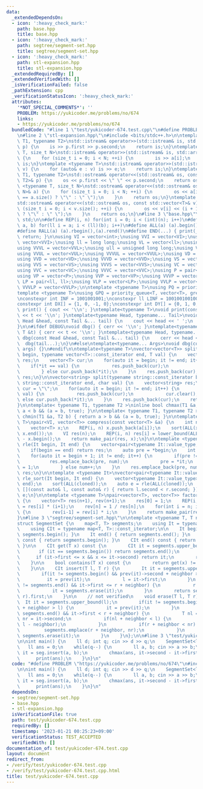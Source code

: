 ```yaml
---
data:
  _extendedDependsOn:
  - icon: ':heavy_check_mark:'
    path: base.hpp
    title: base.hpp
  - icon: ':heavy_check_mark:'
    path: segtree/segment-set.hpp
    title: segtree/segment-set.hpp
  - icon: ':heavy_check_mark:'
    path: stl-expansion.hpp
    title: stl-expansion.hpp
  _extendedRequiredBy: []
  _extendedVerifiedWith: []
  _isVerificationFailed: false
  _pathExtension: cpp
  _verificationStatusIcon: ':heavy_check_mark:'
  attributes:
    '*NOT_SPECIAL_COMMENTS*': ''
    PROBLEM: https://yukicoder.me/problems/no/674
    links:
    - https://yukicoder.me/problems/no/674
  bundledCode: "#line 1 \"test/yukicoder-674.test.cpp\"\n#define PROBLEM \"https://yukicoder.me/problems/no/674\"\
    \n#line 2 \"stl-expansion.hpp\"\n#include <bits/stdc++.h>\n\ntemplate <typename\
    \ T1, typename T2>\nstd::istream& operator>>(std::istream& is, std::pair<T1, T2>&\
    \ p) {\n    is >> p.first >> p.second;\n    return is;\n}\ntemplate <typename\
    \ T, size_t N>\nstd::istream& operator>>(std::istream& is, std::array<T, N>& a)\
    \ {\n    for (size_t i = 0; i < N; ++i) {\n        is >> a[i];\n    }\n    return\
    \ is;\n}\ntemplate <typename T>\nstd::istream& operator>>(std::istream& is, std::vector<T>&\
    \ v) {\n    for (auto& e : v) is >> e;\n    return is;\n}\ntemplate <typename\
    \ T1, typename T2>\nstd::ostream& operator<<(std::ostream& os, const std::pair<T1,\
    \ T2>& p) {\n    os << p.first << \" \" << p.second;\n    return os;\n}\ntemplate\
    \ <typename T, size_t N>\nstd::ostream& operator<<(std::ostream& os, const std::array<T,\
    \ N>& a) {\n    for (size_t i = 0; i < N; ++i) {\n        os << a[i] << (i + 1\
    \ == a.size() ? \"\" : \" \");\n    }\n    return os;\n}\ntemplate <typename T>\n\
    std::ostream& operator<<(std::ostream& os, const std::vector<T>& v) {\n    for\
    \ (size_t i = 0; i < v.size(); ++i) {\n        os << v[i] << (i + 1 == v.size()\
    \ ? \"\" : \" \");\n    }\n    return os;\n}\n#line 3 \"base.hpp\"\nusing namespace\
    \ std;\n\n#define REP(i, n) for(int i = 0; i < (int)(n); i++)\n#define FOR(i,\
    \ a, b) for(ll i = a; i < (ll)(b); i++)\n#define ALL(a) (a).begin(),(a).end()\n\
    #define RALL(a) (a).rbegin(),(a).rend()\n#define END(...) { print(__VA_ARGS__);\
    \ return; }\n\nusing VI = vector<int>;\nusing VVI = vector<VI>;\nusing VVVI =\
    \ vector<VVI>;\nusing ll = long long;\nusing VL = vector<ll>;\nusing VVL = vector<VL>;\n\
    using VVVL = vector<VVL>;\nusing ull = unsigned long long;\nusing VUL = vector<ull>;\n\
    using VVUL = vector<VUL>;\nusing VVVUL = vector<VVUL>;\nusing VD = vector<double>;\n\
    using VVD = vector<VD>;\nusing VVVD = vector<VVD>;\nusing VS = vector<string>;\n\
    using VVS = vector<VS>;\nusing VVVS = vector<VVS>;\nusing VC = vector<char>;\n\
    using VVC = vector<VC>;\nusing VVVC = vector<VVC>;\nusing P = pair<int, int>;\n\
    using VP = vector<P>;\nusing VVP = vector<VP>;\nusing VVVP = vector<VVP>;\nusing\
    \ LP = pair<ll, ll>;\nusing VLP = vector<LP>;\nusing VVLP = vector<VLP>;\nusing\
    \ VVVLP = vector<VVLP>;\n\ntemplate <typename T>\nusing PQ = priority_queue<T>;\n\
    template <typename T>\nusing GPQ = priority_queue<T, vector<T>, greater<T>>;\n\
    \nconstexpr int INF = 1001001001;\nconstexpr ll LINF = 1001001001001001001ll;\n\
    constexpr int DX[] = {1, 0, -1, 0};\nconstexpr int DY[] = {0, 1, 0, -1};\n\nvoid\
    \ print() { cout << '\\n'; }\ntemplate<typename T>\nvoid print(const T &t) { cout\
    \ << t << '\\n'; }\ntemplate<typename Head, typename... Tail>\nvoid print(const\
    \ Head &head, const Tail &... tail) {\n    cout << head << ' ';\n    print(tail...);\n\
    }\n\n#ifdef DEBUG\nvoid dbg() { cerr << '\\n'; }\ntemplate<typename T>\nvoid dbg(const\
    \ T &t) { cerr << t << '\\n'; }\ntemplate<typename Head, typename... Tail>\nvoid\
    \ dbg(const Head &head, const Tail &... tail) {\n    cerr << head << ' ';\n  \
    \  dbg(tail...);\n}\n#else\ntemplate<typename... Args>\nvoid dbg(const Args &...\
    \ args) {}\n#endif\n\ntemplate<typename T>\nvector<vector<T>> split(typename vector<T>::const_iterator\
    \ begin, typename vector<T>::const_iterator end, T val) {\n    vector<vector<T>>\
    \ res;\n    vector<T> cur;\n    for(auto it = begin; it != end; it++) {\n    \
    \    if(*it == val) {\n            res.push_back(cur);\n            cur.clear();\n\
    \        } else cur.push_back(*it);\n    }\n    res.push_back(cur);\n    return\
    \ res;\n}\n\nvector<string> split(typename string::const_iterator begin, typename\
    \ string::const_iterator end, char val) {\n    vector<string> res;\n    string\
    \ cur = \"\";\n    for(auto it = begin; it != end; it++) {\n        if(*it ==\
    \ val) {\n            res.push_back(cur);\n            cur.clear();\n        }\
    \ else cur.push_back(*it);\n    }\n    res.push_back(cur);\n    return res;\n\
    }\n\ntemplate< typename T1, typename T2 >\ninline bool chmax(T1 &a, T2 b) { return\
    \ a < b && (a = b, true); }\n\ntemplate< typename T1, typename T2 >\ninline bool\
    \ chmin(T1 &a, T2 b) { return a > b && (a = b, true); }\n\ntemplate <typename\
    \ T>\npair<VI, vector<T>> compress(const vector<T> &a) {\n    int n = a.size();\n\
    \    vector<T> x;\n    REP(i, n) x.push_back(a[i]);\n    sort(ALL(x)); x.erase(unique(ALL(x)),\
    \ x.end());\n    VI res(n);\n    REP(i, n) res[i] = lower_bound(ALL(x), a[i])\
    \ - x.begin();\n    return make_pair(res, x);\n}\n\ntemplate <typename It>\nauto\
    \ rle(It begin, It end) {\n    vector<pair<typename It::value_type, int>> res;\n\
    \    if(begin == end) return res;\n    auto pre = *begin;\n    int num = 1;\n\
    \    for(auto it = begin + 1; it != end; it++) {\n        if(pre != *it) {\n \
    \           res.emplace_back(pre, num);\n            pre = *it;\n            num\
    \ = 1;\n        } else num++;\n    }\n    res.emplace_back(pre, num);\n    return\
    \ res;\n}\n\ntemplate <typename It>\nvector<pair<typename It::value_type, int>>\
    \ rle_sort(It begin, It end) {\n    vector<typename It::value_type> cloned(begin,\
    \ end);\n    sort(ALL(cloned));\n    auto e = rle(ALL(cloned));\n    sort(ALL(e),\
    \ [](const auto& l, const auto& r) { return l.second < r.second; });\n    return\
    \ e;\n}\n\ntemplate <typename T>\npair<vector<T>, vector<T>> factorial(int n)\
    \ {\n    vector<T> res(n+1), rev(n+1);\n    res[0] = 1;\n    REP(i, n) res[i+1]\
    \ = res[i] * (i+1);\n    rev[n] = 1 / res[n];\n    for(int i = n; i > 0; i--)\
    \ {\n        rev[i-1] = rev[i] * i;\n    }\n    return make_pair(res, rev);\n\
    }\n#line 3 \"segtree/segment-set.hpp\"\n\ntemplate <typename T, T neighbor=1>\n\
    struct SegmentSet {\n    map<T, T> segments;\n    using It = typename map<T, T>::iterator;\n\
    \    using CIt = typename map<T, T>::const_iterator;\n\n    It begin() { return\
    \ segments.begin(); }\n    It end() { return segments.end(); }\n    CIt begin()\
    \ const { return segments.begin(); }\n    CIt end() const { return segments.end();\
    \ }\n\n    CIt get(T x) const {\n        CIt it = segments.upper_bound(x);\n \
    \       if (it == segments.begin()) return segments.end();\n        it--;\n  \
    \      if (it->first <= x && x <= it->second) return it;\n        return segments.end();\n\
    \    }\n\n    bool contains(T x) const {\n        return get(x) != segments.end();\n\
    \    }\n\n    CIt insert(T l, T r) {\n        It it = segments.upper_bound(l);\n\
    \        if(it != segments.begin() && prev(it)->second + neighbor >= l) {\n  \
    \          it = prev(it);\n            l = it->first;\n        }\n        while(it\
    \ != segments.end() && it->first <= r + neighbor) {\n            r = max(r, it->second);\n\
    \            it = segments.erase(it);\n        }\n        return segments.emplace(l,\
    \ r).first;\n    }\n\n    // not verified\n    void erase(T l, T r) {\n      \
    \  It it = segments.upper_bound(l);\n        if(it != segments.begin() && prev(it)->second\
    \ + neighbor > l) {\n            it = prev(it);\n        }\n        while(it !=\
    \ segments.end() && it->first < r + neighbor) {\n            T nl = it->first,\
    \ nr = it->second;\n            if(nl + neighbor < l) {\n                segments.emplace(nl,\
    \ l - neighbor);\n            }\n            if(r + neighbor < nr) {\n       \
    \         segments.emplace(r + neighbor, nr);\n            }\n            it =\
    \ segments.erase(it);\n        }\n    }\n};\n\n#line 3 \"test/yukicoder-674.test.cpp\"\
    \n\nint main() {\n    ll d; int q; cin >> d >> q;\n    SegmentSet<ll> seg;\n \
    \   ll ans = 0;\n    while(q--) {\n        ll a, b; cin >> a >> b;\n        auto\
    \ it = seg.insert(a, b);\n        chmax(ans, it->second - it->first + 1);\n  \
    \      print(ans);\n    }\n}\n"
  code: "#define PROBLEM \"https://yukicoder.me/problems/no/674\"\n#include \"../segtree/segment-set.hpp\"\
    \n\nint main() {\n    ll d; int q; cin >> d >> q;\n    SegmentSet<ll> seg;\n \
    \   ll ans = 0;\n    while(q--) {\n        ll a, b; cin >> a >> b;\n        auto\
    \ it = seg.insert(a, b);\n        chmax(ans, it->second - it->first + 1);\n  \
    \      print(ans);\n    }\n}\n"
  dependsOn:
  - segtree/segment-set.hpp
  - base.hpp
  - stl-expansion.hpp
  isVerificationFile: true
  path: test/yukicoder-674.test.cpp
  requiredBy: []
  timestamp: '2023-01-21 00:25:23+09:00'
  verificationStatus: TEST_ACCEPTED
  verifiedWith: []
documentation_of: test/yukicoder-674.test.cpp
layout: document
redirect_from:
- /verify/test/yukicoder-674.test.cpp
- /verify/test/yukicoder-674.test.cpp.html
title: test/yukicoder-674.test.cpp
---
```

